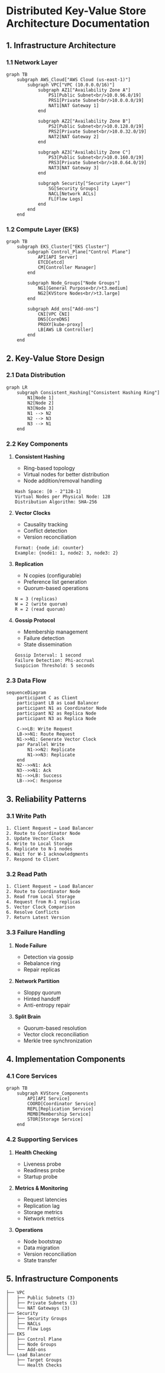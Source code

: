 # Distributed Key-Value Store Architecture Documentation

## 1. Infrastructure Architecture

### 1.1 Network Layer
```mermaid
graph TB
    subgraph AWS_Cloud["AWS Cloud (us-east-1)"]
        subgraph VPC["VPC (10.0.0.0/16)"]
            subgraph AZ1["Availability Zone A"]
                PS1[Public Subnet<br/>10.0.96.0/19]
                PRS1[Private Subnet<br/>10.0.0.0/19]
                NAT1[NAT Gateway 1]
            end
            
            subgraph AZ2["Availability Zone B"]
                PS2[Public Subnet<br/>10.0.128.0/19]
                PRS2[Private Subnet<br/>10.0.32.0/19]
                NAT2[NAT Gateway 2]
            end
            
            subgraph AZ3["Availability Zone C"]
                PS3[Public Subnet<br/>10.0.160.0/19]
                PRS3[Private Subnet<br/>10.0.64.0/19]
                NAT3[NAT Gateway 3]
            end
            
            subgraph Security["Security Layer"]
                SG[Security Groups]
                NACL[Network ACLs]
                FL[Flow Logs]
            end
        end
    end
```

### 1.2 Compute Layer (EKS)
```mermaid
graph TB
    subgraph EKS_Cluster["EKS Cluster"]
        subgraph Control_Plane["Control Plane"]
            API[API Server]
            ETCD[etcd]
            CM[Controller Manager]
        end
        
        subgraph Node_Groups["Node Groups"]
            NG1[General Purpose<br/>t3.medium]
            NG2[KVStore Nodes<br/>t3.large]
        end
        
        subgraph Add_ons["Add-ons"]
            CNI[VPC CNI]
            DNS[CoreDNS]
            PROXY[kube-proxy]
            LB[AWS LB Controller]
        end
    end
```

## 2. Key-Value Store Design

### 2.1 Data Distribution
```mermaid
graph LR
    subgraph Consistent_Hashing["Consistent Hashing Ring"]
        N1[Node 1]
        N2[Node 2]
        N3[Node 3]
        N1 --> N2
        N2 --> N3
        N3 --> N1
    end
```

### 2.2 Key Components

1. **Consistent Hashing**
   - Ring-based topology
   - Virtual nodes for better distribution
   - Node addition/removal handling
   ```plaintext
   Hash Space: [0 - 2^128-1]
   Virtual Nodes per Physical Node: 128
   Distribution Algorithm: SHA-256
   ```

2. **Vector Clocks**
   - Causality tracking
   - Conflict detection
   - Version reconciliation
   ```plaintext
   Format: {node_id: counter}
   Example: {node1: 1, node2: 3, node3: 2}
   ```

3. **Replication**
   - N copies (configurable)
   - Preference list generation
   - Quorum-based operations
   ```plaintext
   N = 3 (replicas)
   W = 2 (write quorum)
   R = 2 (read quorum)
   ```

4. **Gossip Protocol**
   - Membership management
   - Failure detection
   - State dissemination
   ```plaintext
   Gossip Interval: 1 second
   Failure Detection: Phi-accrual
   Suspicion Threshold: 5 seconds
   ```

### 2.3 Data Flow

```mermaid
sequenceDiagram
    participant C as Client
    participant LB as Load Balancer
    participant N1 as Coordinator Node
    participant N2 as Replica Node
    participant N3 as Replica Node
    
    C->>LB: Write Request
    LB->>N1: Route Request
    N1->>N1: Generate Vector Clock
    par Parallel Write
        N1->>N2: Replicate
        N1->>N3: Replicate
    end
    N2-->>N1: Ack
    N3-->>N1: Ack
    N1-->>LB: Success
    LB-->>C: Response
```

## 3. Reliability Patterns

### 3.1 Write Path
```plaintext
1. Client Request → Load Balancer
2. Route to Coordinator Node
3. Update Vector Clock
4. Write to Local Storage
5. Replicate to N-1 nodes
6. Wait for W-1 acknowledgments
7. Respond to Client
```

### 3.2 Read Path
```plaintext
1. Client Request → Load Balancer
2. Route to Coordinator Node
3. Read from Local Storage
4. Request from R-1 replicas
5. Vector Clock Comparison
6. Resolve Conflicts
7. Return Latest Version
```

### 3.3 Failure Handling
1. **Node Failure**
   - Detection via gossip
   - Rebalance ring
   - Repair replicas

2. **Network Partition**
   - Sloppy quorum
   - Hinted handoff
   - Anti-entropy repair

3. **Split Brain**
   - Quorum-based resolution
   - Vector clock reconciliation
   - Merkle tree synchronization

## 4. Implementation Components

### 4.1 Core Services
```mermaid
graph TB
    subgraph KVStore_Components
        API[API Service]
        COORD[Coordinator Service]
        REPL[Replication Service]
        MEMB[Membership Service]
        STOR[Storage Service]
    end
```

### 4.2 Supporting Services
1. **Health Checking**
   - Liveness probe
   - Readiness probe
   - Startup probe

2. **Metrics & Monitoring**
   - Request latencies
   - Replication lag
   - Storage metrics
   - Network metrics

3. **Operations**
   - Node bootstrap
   - Data migration
   - Version reconciliation
   - State transfer

## 5. Infrastructure Components
```plaintext
├── VPC
│   ├── Public Subnets (3)
│   ├── Private Subnets (3)
│   └── NAT Gateways (3)
├── Security
│   ├── Security Groups
│   ├── NACLs
│   └── Flow Logs
├── EKS
│   ├── Control Plane
│   ├── Node Groups
│   └── Add-ons
└── Load Balancer
    ├── Target Groups
    └── Health Checks
```



